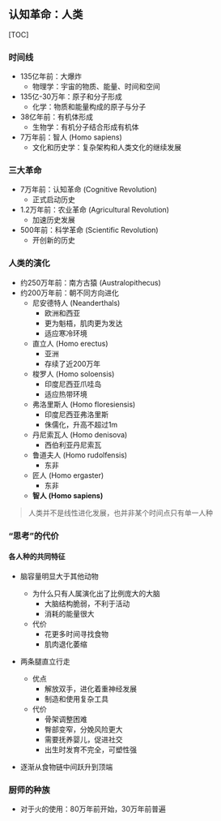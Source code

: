 ## 认知革命：人类

[TOC]

### 时间线

- 135亿年前：大爆炸
  - 物理学：宇宙的物质、能量、时间和空间
- 135亿-30万年：原子和分子形成
  - 化学：物质和能量构成的原子与分子
- 38亿年前：有机体形成
  - 生物学：有机分子结合形成有机体
- 7万年前：智人 (Homo sapiens)
  - 文化和历史学：复杂架构和人类文化的继续发展

### 三大革命

- 7万年前：认知革命 (Cognitive Revolution)
  - 正式启动历史
- 1.2万年前：农业革命 (Agricultural Revolution)
  - 加速历史发展
- 500年前：科学革命 (Scientific Revolution)
  - 开创新的历史

### 人类的演化

- 约250万年前：南方古猿 (Australopithecus)
- 约200万年前：朝不同方向进化
  - 尼安德特人 (Neanderthals)
    - 欧洲和西亚
    - 更为魁梧，肌肉更为发达
    - 适应寒冷环境
  - 直立人 (Homo erectus)
    - 亚洲
    - 存续了近200万年
  - 梭罗人 (Homo soloensis)
    - 印度尼西亚爪哇岛
    - 适应热带环境
  - 弗洛里斯人 (Homo floresiensis)
    - 印度尼西亚弗洛里斯
    - 侏儒化，升高不超过1m
  - 丹尼索瓦人 (Homo denisova)
    - 西伯利亚丹尼索瓦
  - 鲁道夫人 (Homo rudolfensis)
    - 东非
  - 匠人 (Homo ergaster)
    - 东非
  - **智人 (Homo sapiens)**

> 人类并不是线性进化发展，也并非某个时间点只有单一人种

### “思考”的代价

#### 各人种的共同特征

- 脑容量明显大于其他动物
  - 为什么只有人属演化出了比例庞大的大脑
    - 大脑结构脆弱，不利于活动
    - 消耗的能量很大
  - 代价
    - 花更多时间寻找食物
    - 肌肉退化萎缩

- 两条腿直立行走
  - 优点
    - 解放双手，进化着重神经发展
    - 制造和使用复杂工具
  - 代价
    - 骨架调整困难
    - 臀部变窄，分娩风险更大
    - 需要抚养婴儿，促进社交
    - 出生时发育不完全，可塑性强
- 逐渐从食物链中间跃升到顶端

### 厨师的种族

- 对于火的使用：80万年前开始，30万年前普遍